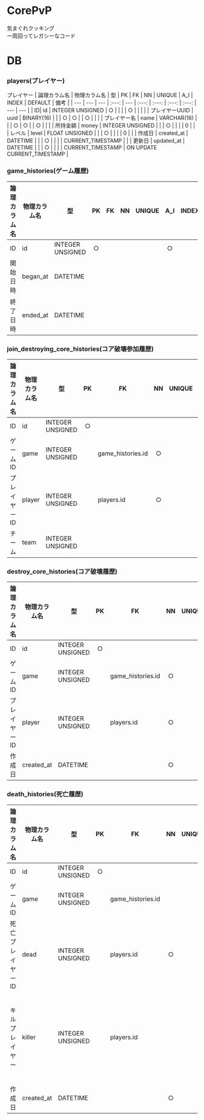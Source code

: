# CorePvP
気まぐれクッキング  
一周回ってレガシーなコード

# DB
### players(プレイヤー)
プレイヤー
| 論理カラム名 | 物理カラム名 | 型 | PK | FK | NN | UNIQUE | A_I | INDEX | DEFAULT | 備考 |
| --- | --- | --- | :---: | --- | :---: | :---: | :---: | :---: | --- | --- |
| ID| id | INTEGER UNSIGNED | ○ |  |  |  | ○ |  |  |  |
| プレイヤーUUID | uuid | BINARY(16) |  |  | ○ | ○ |  | ○ |  |  |
| プレイヤー名 | name | VARCHAR(16) |  |  | ○ | ○ |  | ○ |  |  |
| 所持金額 | money | INTEGER UNSIGNED |  |  | ○ |  |  |  | 0 |  |
| レベル | level | FLOAT UNSIGNED |  |  | ○ |  |  |  | 0 |  |
| 作成日 | created_at | DATETIME |  |  | ○ |  |  |  | CURRENT_TIMESTAMP |  |
| 更新日 | updated_at | DATETIME |  |  | ○ |  |  |  | CURRENT_TIMESTAMP | ON UPDATE CURRENT_TIMESTAMP |

### game_histories(ゲーム履歴)
| 論理カラム名 | 物理カラム名 | 型 | PK | FK | NN | UNIQUE | A_I | INDEX | DEFAULT | 備考 |
| --- | --- | --- | :---: | :---: | :---: | :---: | :---: | :---: | --- | --- |
| ID | id | INTEGER UNSIGNED | ○ |  |  |  | ○ |  |  |  |
| 開始日時 | began_at | DATETIME |  |  |  |  |  |  |  |  |
| 終了日時 | ended_at | DATETIME |  |  |  |  |  |  |  |  |

### join_destroying_core_histories(コア破壊参加履歴)
| 論理カラム名 | 物理カラム名 | 型 | PK | FK | NN | UNIQUE | A_I | INDEX | DEFAULT | 備考 |
| --- | --- | --- | :---: | --- | :---: | :---: | :---: | :---: | --- | --- |
| ID | id | INTEGER UNSIGNED | ○ |  |  |  | ○ |  |  |  |
| ゲームID | game | INTEGER UNSIGNED |  | game_histories.id | ○ |  |  |  |  |  |
| プレイヤーID | player | INTEGER UNSIGNED |  | players.id | ○ |  |  |  |  |  |
| チーム | team | INTEGER UNSIGNED | 

### destroy_core_histories(コア破壊履歴)
| 論理カラム名 | 物理カラム名 | 型 | PK | FK | NN | UNIQUE | A_I | INDEX | DEFAULT | 備考 |
| --- | --- | --- | :---: | --- | :---: | :---: | :---: | :---: | --- | --- |
| ID | id | INTEGER UNSIGNED | ○ |  |  |  | ○ |  |  |  |
| ゲームID | game | INTEGER UNSIGNED |  | game_histories.id | ○ |  |  |  |  |  |
| プレイヤーID | player | INTEGER UNSIGNED |  | players.id | ○ |  |  |  |  |  |
| 作成日 | created_at | DATETIME |  |  | ○ |  |  |  | CURRENT_TIMESTAMP |  |

### death_histories(死亡履歴)
| 論理カラム名 | 物理カラム名 | 型 | PK | FK | NN | UNIQUE | A_I | INDEX | DEFAULT | 備考 |
| --- | --- | --- | :---: | --- | :---: | :---: | :---: | :---: | --- | --- |
| ID | id | INTEGER UNSIGNED | ○ |  |  |  | ○ |  |  |  |
| ゲームID | game | INTEGER UNSIGNED | | game_histories.id |  |  |  |  |  |  |
| 死亡プレイヤーID | dead | INTEGER UNSIGNED |  | players.id | ○ |  |  |  |  | 死んだプレイヤーのplayers.id |
| キルプレイヤー | killer | INTEGER UNSIGNED |  | players.id |  |  |  |  |  | 死んだ原因が他のプレイヤーから殺された場合のみ、殺してきたプレイヤーのplayers.id |
| 作成日 | created_at | DATETIME |  |  | ○ |  |  |  | CURRENT_TIMESTAMP |  |

### 
